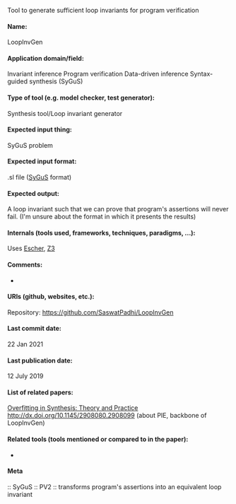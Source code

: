 Tool to generate sufficient loop invariants for program verification

#### Name:
LoopInvGen

#### Application domain/field:
Invariant inference
Program verification
Data-driven inference
Syntax-guided synthesis (SyGuS)

#### Type of tool (e.g. model checker, test generator):
Synthesis tool/Loop invariant generator

#### Expected input thing:
SyGuS problem

#### Expected input format:
.sl file ([SyGuS](../Formats/SyGuS.md) format)

#### Expected output:
A loop invariant such that we can prove that program's assertions will never fail.
(I'm unsure about the format in which it presents the results)

#### Internals (tools used, frameworks, techniques, paradigms, ...):
Uses [Escher](Synthesiser/Escher.md), [Z3](Solvers/SMT/Z3.md)

#### Comments:
-

#### URIs (github, websites, etc.):
Repository: https://github.com/SaswatPadhi/LoopInvGen

#### Last commit date:
22 Jan 2021

#### Last publication date:
12 July 2019

#### List of related papers:
[Overfitting in Synthesis: Theory and Practice](https://doi.org/10.1007/978-3-030-25540-4_17)
http://dx.doi.org/10.1145/2908080.2908099 (about PIE, backbone of LoopInvGen)

#### Related tools (tools mentioned or compared to in the paper):
-

#### Meta
:: SyGuS
:: PV2 :: transforms program's assertions into an equivalent loop invariant